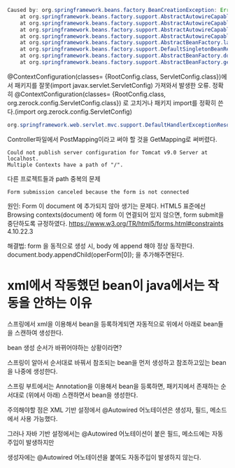 ```java
Caused by: org.springframework.beans.factory.BeanCreationException: Error creating bean with name 'servletConfig': Instantiation of bean failed; nested exception is org.springframework.beans.BeanInstantiationException: Failed to instantiate [javax.servlet.ServletConfig]: Specified class is an interface
	at org.springframework.beans.factory.support.AbstractAutowireCapableBeanFactory.instantiateBean(AbstractAutowireCapableBeanFactory.java:1287)
	at org.springframework.beans.factory.support.AbstractAutowireCapableBeanFactory.createBeanInstance(AbstractAutowireCapableBeanFactory.java:1181)
	at org.springframework.beans.factory.support.AbstractAutowireCapableBeanFactory.doCreateBean(AbstractAutowireCapableBeanFactory.java:555)
	at org.springframework.beans.factory.support.AbstractAutowireCapableBeanFactory.createBean(AbstractAutowireCapableBeanFactory.java:515)
	at org.springframework.beans.factory.support.AbstractBeanFactory.lambda$doGetBean$0(AbstractBeanFactory.java:320)
	at org.springframework.beans.factory.support.DefaultSingletonBeanRegistry.getSingleton(DefaultSingletonBeanRegistry.java:222)
	at org.springframework.beans.factory.support.AbstractBeanFactory.doGetBean(AbstractBeanFactory.java:318)
	at org.springframework.beans.factory.support.AbstractBeanFactory.getBean(AbstractBeanFactory.java:199)
```

@ContextConfiguration(classes= {RootConfig.class, ServletConfig.class})에서
패키지를 잘못(import javax.servlet.ServletConfig) 가져와서 발생한 오류.
정확히 @ContextConfiguration(classes= {RootConfig.class, org.zerock.config.ServletConfig.class}) 로 고치거나 패키지 import를 정확히 쓴다.(import org.zerock.config.ServletConfig)


```java
org.springframework.web.servlet.mvc.support.DefaultHandlerExceptionResolver - Resolved [org.springframework.web.HttpRequestMethodNotSupportedException: Request method 'POST' not supported]
```
Controller파일에서 PostMapping이라고 써야 할 것을 GetMapping로 써버렸다.


```
Could not publish server configuration for Tomcat v9.0 Server at localhost.
Multiple Contexts have a path of "/".
```
다른 프로젝트들과 path 중복의 문제




```
Form submission canceled because the form is not connected

```

원인:
Form 이 document 에 추가되지 않아 생기는 문제다.
HTML5 표준에선 Browsing contexts(document) 에 form 이 연결되어 있지 않으면, form submit을 중단하도록 규정하였다.
https://www.w3.org/TR/html5/forms.html#constraints 4.10.22.3

해결법:
form 을 동적으로 생성 시, body 에 append 해야 정상 동작한다.
document.body.appendChild(operForm[0]); 을 추가해주면된다.


# xml에서 작동했던 bean이 java에서는 작동을 안하는 이유
스프링에서 xml을 이용해서 bean을 등록하게되면 자동적으로 위에서 아래로 bean들을 스캔하여 생성한다.

bean 생성 순서가 바뀌어야하는 상황이라면?

스프링이 알아서 순서대로 바꿔서 참조되는 bean을 먼저 생성하고 참조하고있는 bean을 나중에 생성한다.

스프링 부트에서는 Annotation을 이용해서 bean을 등록하면, 패키지에서 존재하는 순서대로 (위에서 아래) 스캔하면서 bean을 생성한다.





주의해야할 점은 XML 기반 설정에서 @Autowired 어노테이션은 생성자, 필드, 메소드에서 사용 가능했다.

그러나 자바 기반 설정에서는 @Autowired 어노테이션이 붙은 필드, 메소드에는 자동 주입이 발생하지만

생성자에는 @Autowired  어노테이션을  붙여도 자동주입이 발생하지 않는다.
